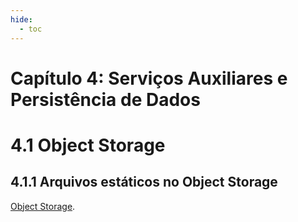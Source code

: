 ```yaml
---
hide:
  - toc
---
```


# Capítulo 4: Serviços Auxiliares e Persistência de Dados

# 4.1 Object Storage

## 4.1.1 Arquivos estáticos no Object Storage

<a href="https://docs.oracle.com/pt-br/iaas/Content/Object/Concepts/objectstorageoverview.htm" target="_blank">Object Storage</a>. 

